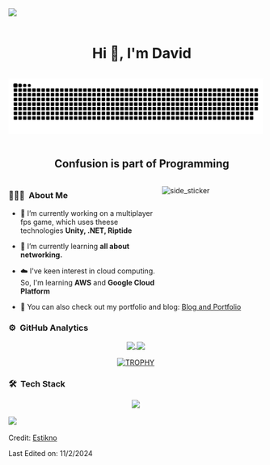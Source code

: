 
<!--horizontal divider(gradiant)-->
<img src="https://user-images.githubusercontent.com/73097560/115834477-dbab4500-a447-11eb-908a-139a6edaec5c.gif">

<!--h1 without bottom border-->
<div id="user-content-toc">
  <ul align="center">
    <summary><h1 style="display: inline-block">Hi 👋, I'm David</h1></summary>
  </ul>
</div>


<!--- snake -->
<div align="center">
  <img  src="grid-snake.svg" alt="snake" /></a>
</div>


<!--h2 without bottom border-->
<div id="user-content-toc">
  <ul align="center">
    <summary><h2 style="display: inline-block">Confusion is part of Programming</h2></summary>
  </ul>
</div>



<!--Intro start-->
<img align="right" width=200px height=200px alt="side_sticker" src="https://media.giphy.com/media/TEnXkcsHrP4YedChhA/giphy.gif" />

### 👨🏻‍💻 &nbsp;About Me

- 🔭 I’m currently working on a multiplayer fps game, which uses theese technologies **Unity, .NET, Riptide**

- 🌱 I’m currently learning **all about networking.**

- ☁️ I've keen interest in cloud computing. So, I'm learning **AWS** and **Google Cloud Platform**

- 🚀 You can also check out my portfolio and blog: [Blog and Portfolio](https://estikno.github.io)
  
<!--Intro end-->



<!--- stats & Trophy (start) -->
### ⚙️ &nbsp;GitHub Analytics

<p align="center">
  <!--- stats (start) -->
<a href="https://github.com/Estikno">
  <img align="center" height="180em" src="https://github-readme-stats-mympruodt-estiknok.vercel.app/api?username=Estikno&theme=dark&show_icons=true&count_private=true" />

  <img align="center" height="180em" src="https://github-readme-stats-mympruodt-estiknok.vercel.app/api/top-langs/?username=Estikno&layout=compact&langs_count=8&theme=dark"/>
</a>
<!--- stats (end) -->

<!--- trophy (start) -->
<div align=center>
  <a href="https://github.com/ryo-ma/github-profile-trophy" title="Go to Source">
      <img align="center" width=84% src="https://github-profile-trophy.vercel.app/?username=Estikno&theme=radical&row=1&column=7&margin-h=15&margin-w=5&no-bg=true" alt="TROPHY" />
    </a>
</div>
<!--- trophy (start) -->

</p>        
<!--- stats & Trophy (end) -->



<!--tech stack icons-->
### 🛠 &nbsp;Tech Stack

<p align="center">
  <a href="https://skillicons.dev">
    <img src="https://skillicons.dev/icons?i=git,raspberrypi,unity,css,docker,express,figma,firebase,github,html,js,vite,linux,materialui,mongodb,mysql,nextjs,nodejs,apollo,postman,py,bash,cs,dotnet,react,redux,tailwind,ts,vscode,blender,graphql,prisma&perline=14" />
  </a>
</p>



<!--horizontal divider(gradiant)-->
<img src="https://user-images.githubusercontent.com/73097560/115834477-dbab4500-a447-11eb-908a-139a6edaec5c.gif">

Credit: [Estikno](https://github.com/Estikno)

Last Edited on: 11/2/2024
